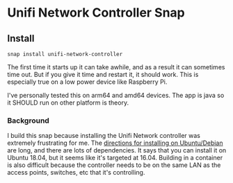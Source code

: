 # Unifi Network Controller Snap

## Install

```
snap install unifi-network-controller
```

The first time it starts up it can take awhile, and as a result it can sometimes time out. But if you give it time and restart it, it should work. This is especially true on a low power device like Raspberry Pi.

I've personally tested this on arm64 and amd64 devices. The app is java so it SHOULD run on other platform is theory.

### Background
I build this snap because installing the Unifi Network controller was extremely frustrating for me. The [directions for installing on Ubuntu/Debian](https://help.ui.com/hc/en-us/articles/220066768-UniFi-How-to-Install-and-Update-via-APT-on-Debian-or-Ubuntu) are long, and there are lots of dependencies. It says that you can install it on Ubuntu 18.04, but it seems like it's targeted at 16.04. Building in a container is also difficult because the controller needs to be on the same LAN as the access points, switches, etc that it's controlling.